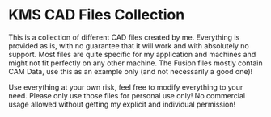 # KMS CAD Files Collection

This is a collection of different CAD files created by me. 
Everything is provided as is, with no guarantee that it will work and with absolutely no support. Most files are quite specific for my application and machines and might not fit perfectly on any other machine. 
The Fusion files mostly contain CAM Data, use this as an example only (and not necessarily a good one)!

Use everything at your own risk, feel free to modify everything to your need.
Please only use those files for personal use only! 
No commercial usage allowed without getting my explicit and individual permission!
